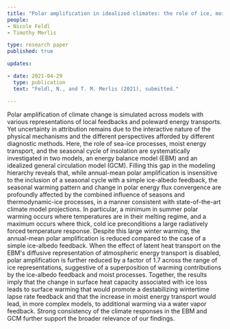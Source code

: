 ```yaml
---
title: "Polar amplification in idealized climates: the role of ice, moisture, and seasons" 
people:
- Nicole Feldl
- Timothy Merlis

type: research paper
published: true

updates:

- date: 2021-04-29
  type: publication
  text: "Feldl, N., and T. M. Merlis (2021), submitted."

---
```


Polar amplification of climate change is simulated across models with various representations of local feedbacks and poleward energy transports. Yet uncertainty in attribution remains due to the interactive nature of the physical mechanisms and the different perspectives afforded by different diagnostic methods. Here, the role of sea-ice processes, moist energy transport, and the seasonal cycle of insolation are systematically investigated in two models, an energy balance model (EBM) and an idealized general circulation model (GCM). Filling this gap in the modeling hierarchy reveals that, while annual-mean polar amplification is insensitive to the inclusion of a seasonal cycle with a simple ice-albedo feedback, the seasonal warming pattern and change in polar energy flux convergence are profoundly affected by the combined influence of seasons and thermodynamic-ice processes, in a manner consistent with state-of-the-art climate model projections. In particular, a minimum in summer polar warming occurs where temperatures are in their melting regime, and a maximum occurs where thick, cold ice preconditions a large radiatively forced temperature response. Despite this large winter warming, the annual-mean polar amplification is reduced compared to the case of a simple ice-albedo feedback. When the effect of latent heat transport on the EBM's diffusive representation of atmospheric energy transport is disabled, polar amplification is further reduced by a factor of 1.7 across the range of ice representations, suggestive of a superposition of warming contributions by the ice-albedo feedback and moist processes. Together, the results imply that the change in surface heat capacity associated with ice loss leads to surface warming that would promote a destabilizing wintertime lapse rate feedback and that the increase in moist energy transport would lead, in more complex models, to additional warming via a water vapor feedback. Strong consistency of the climate responses in the EBM and GCM further support the broader relevance of our findings.

